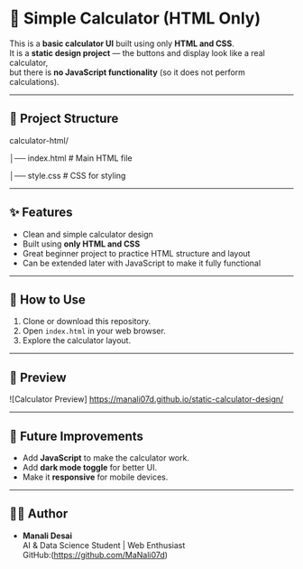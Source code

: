 # 🧮 Simple Calculator (HTML Only)

This is a **basic calculator UI** built using only **HTML and CSS**.  
It is a **static design project** — the buttons and display look like a real calculator,  
but there is **no JavaScript functionality** (so it does not perform calculations).

---

## 📂 Project Structure

calculator-html/

│── index.html # Main HTML file

│── style.css # CSS for styling


---

## ✨ Features
- Clean and simple calculator design  
- Built using **only HTML and CSS**  
- Great beginner project to practice HTML structure and layout  
- Can be extended later with JavaScript to make it fully functional  

---

## 🚀 How to Use
1. Clone or download this repository.
2. Open `index.html` in your web browser.
3. Explore the calculator layout.

---

## 📸 Preview
![Calculator Preview] https://manali07d.github.io/static-calculator-design/ 

---

## 🔮 Future Improvements
- Add **JavaScript** to make the calculator work.  
- Add **dark mode toggle** for better UI.  
- Make it **responsive** for mobile devices.  

---

## 🧑‍💻 Author
- **Manali Desai**  
  AI & Data Science Student | Web Enthusiast  
  GitHub:(https://github.com/MaNali07d)



